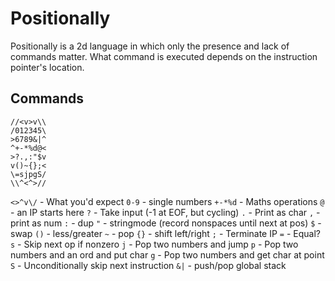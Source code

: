 # Positionally

Positionally is a 2d language in which only the presence and lack of commands matter. What command is executed depends on the instruction pointer's location.

## Commands

```
//<v>v\\
/012345\
>6789&|^
^+-*%d@<
>?.,:"$v
v()~{};<
\=sjpgS/
\\^<^>//
```

`<>^v\/` - What you'd expect
`0-9` - single numbers
`+-*%d` - Maths operations
`@` - an IP starts here
`?` - Take input (-1 at EOF, but cycling)
`.` - Print as char
`,` - print as num
`:` - dup
`"` - stringmode (record nonspaces until next at pos)
`$` - swap
`()` - less/greater
`~` - pop
`{}` - shift left/right
`;` - Terminate IP
`=` - Equal?
`s` - Skip next op if nonzero
`j` - Pop two numbers and jump
`p` - Pop two numbers and an ord and put char
`g` - Pop two numbers and get char at point
`S` - Unconditionally skip next instruction
`&|` - push/pop global stack 